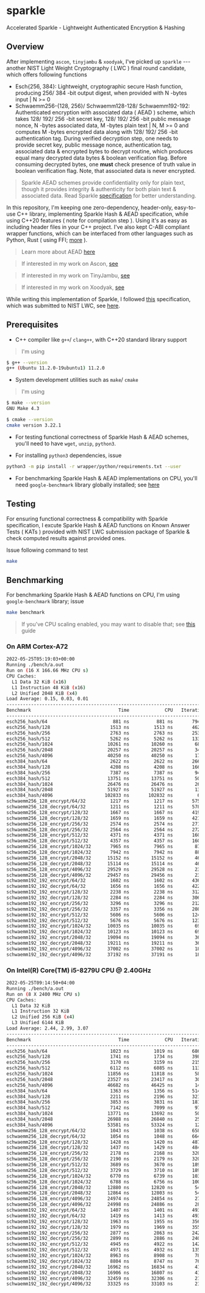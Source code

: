 # sparkle
Accelerated Sparkle - Lightweight Authenticated Encryption &amp; Hashing

## Overview

After implementing `ascon`, `tinyjambu` & `xoodyak`, I've picked up `sparkle` --- another NIST Light Weight Cryptography ( LWC ) final round candidate, which offers following functions

- Esch{256, 384}: Lightweight, cryptographic secure Hash function, producing 256/ 384 -bit output digest, when provided with N -bytes input | N >= 0
- Schwaemm256-{128, 256}/ Schwaemm128-128/ Schwaemm192-192: Authenticated encryption with associated data ( AEAD ) scheme, which takes 128/ 192/ 256 -bit secret key, 128/ 192/ 256 -bit public message nonce, N -bytes associated data, M -bytes plain text | N, M >= 0 and computes M -bytes encrypted data along with 128/ 192/ 256 -bit authentication tag. During verified decryption step, one needs to provide secret key, public message nonce, authentication tag, associated data & encrypted bytes to decrypt routine, which produces equal many decrypted data bytes & boolean verification flag. Before consuming decrypted bytes, one **must** check presence of truth value in boolean verification flag. Note, that associated data is never encrypted.

> Sparkle AEAD schemes provide confidentiality only for plain text, though it provides integrity & authenticity for both plain text & associated data. Read Sparkle [specification](https://csrc.nist.gov/CSRC/media/Projects/lightweight-cryptography/documents/finalist-round/updated-spec-doc/sparkle-spec-final.pdf) for better understanding.

In this repository, I'm keeping one zero-dependency, header-only, easy-to-use C++ library, implementing Sparkle Hash & AEAD specification, while using C++20 features ( note for compilation step ). Using it's as easy as including header files in your C++ project. I've also kept C-ABI compliant wrapper functions, which can be interfaced from other languages such as Python, Rust ( using FFI; [more](https://en.wikipedia.org/wiki/Foreign_function_interface) ).

> Learn more about AEAD [here](https://en.wikipedia.org/wiki/Authenticated_encryption)

> If interested in my work on Ascon, [see](https://github.com/itzmeanjan/ascon)

> If interested in my work on TinyJambu, [see](https://github.com/itzmeanjan/tinyjambu)


> If interested in my work on Xoodyak, [see](https://github.com/itzmeanjan/xoodyak)

While writing this implementation of Sparkle, I followed [this](https://csrc.nist.gov/CSRC/media/Projects/lightweight-cryptography/documents/finalist-round/updated-spec-doc/sparkle-spec-final.pdf) specification, which was submitted to NIST LWC, see [here](https://csrc.nist.gov/projects/lightweight-cryptography/finalists).

## Prerequisites

- C++ compiler like `g++`/ `clang++`, with C++20 standard library support

> I'm using

```bash
$ g++ --version
g++ (Ubuntu 11.2.0-19ubuntu1) 11.2.0
```

- System development utilities such as `make`/ `cmake`

> I'm using

```bash
$ make --version
GNU Make 4.3

$ cmake --version
cmake version 3.22.1
```

- For testing functional correctness of Sparkle Hash & AEAD schemes, you'll need to have `wget`, `unzip`, `python3`.

- For installing `python3` dependencies, issue

```bash
python3 -m pip install -r wrapper/python/requirements.txt --user
```

- For benchmarking Sparkle Hash & AEAD implementations on CPU, you'll need `google-benchmark` library globally installed; see [here](https://github.com/google/benchmark/tree/60b16f1#installation)

## Testing

For ensuring functional correctness & compatibility with Sparkle specification, I excute Sparkle Hash & AEAD functions on Known Answer Tests ( KATs ) provided with NIST LWC submission package of Sparkle & check computed results against provided ones.

Issue following command to test

```bash
make
```

## Benchmarking

For benchmarking Sparkle Hash & AEAD functions on CPU, I'm using `google-benchmark` library; issue

```bash
make benchmark
```

> If you've CPU scaling enabled, you may want to disable that; see [this](https://github.com/google/benchmark/blob/60b16f11a30146ac825b7d99be0b9887c24b254a/docs/user_guide.md#disabling-cpu-frequency-scaling) guide

### On ARM Cortex-A72

```bash
2022-05-25T05:19:03+00:00
Running ./bench/a.out
Run on (16 X 166.66 MHz CPU s)
CPU Caches:
  L1 Data 32 KiB (x16)
  L1 Instruction 48 KiB (x16)
  L2 Unified 2048 KiB (x4)
Load Average: 0.15, 0.03, 0.01
------------------------------------------------------------------------------------------
Benchmark                                Time             CPU   Iterations UserCounters...
------------------------------------------------------------------------------------------
esch256_hash/64                        881 ns          881 ns       794001 bytes_per_second=69.2729M/s
esch256_hash/128                      1513 ns         1513 ns       462583 bytes_per_second=80.6699M/s
esch256_hash/256                      2763 ns         2763 ns       253369 bytes_per_second=88.3682M/s
esch256_hash/512                      5262 ns         5262 ns       133024 bytes_per_second=92.7974M/s
esch256_hash/1024                    10261 ns        10260 ns        68222 bytes_per_second=95.179M/s
esch256_hash/2048                    20257 ns        20257 ns        34557 bytes_per_second=96.4195M/s
esch256_hash/4096                    40250 ns        40250 ns        17391 bytes_per_second=97.049M/s
esch384_hash/64                       2622 ns         2622 ns       266982 bytes_per_second=23.2801M/s
esch384_hash/128                      4208 ns         4208 ns       166389 bytes_per_second=29.0099M/s
esch384_hash/256                      7387 ns         7387 ns        94752 bytes_per_second=33.0496M/s
esch384_hash/512                     13751 ns        13751 ns        50907 bytes_per_second=35.5098M/s
esch384_hash/1024                    26476 ns        26476 ns        26438 bytes_per_second=36.8848M/s
esch384_hash/2048                    51927 ns        51927 ns        13478 bytes_per_second=37.6129M/s
esch384_hash/4096                   102833 ns       102832 ns         6807 bytes_per_second=37.9868M/s
schwaemm256_128_encrypt/64/32         1217 ns         1217 ns       575040 bytes_per_second=75.2128M/s
schwaemm256_128_decrypt/64/32         1211 ns         1211 ns       578018 bytes_per_second=75.6004M/s
schwaemm256_128_encrypt/128/32        1667 ns         1667 ns       419937 bytes_per_second=91.5401M/s
schwaemm256_128_decrypt/128/32        1659 ns         1659 ns       421998 bytes_per_second=91.9782M/s
schwaemm256_128_encrypt/256/32        2574 ns         2574 ns       271968 bytes_per_second=106.713M/s
schwaemm256_128_decrypt/256/32        2564 ns         2564 ns       272961 bytes_per_second=107.105M/s
schwaemm256_128_encrypt/512/32        4371 ns         4371 ns       160151 bytes_per_second=118.7M/s
schwaemm256_128_decrypt/512/32        4357 ns         4357 ns       160657 bytes_per_second=119.071M/s
schwaemm256_128_encrypt/1024/32       7965 ns         7965 ns        87877 bytes_per_second=126.442M/s
schwaemm256_128_decrypt/1024/32       7942 ns         7942 ns        88125 bytes_per_second=126.797M/s
schwaemm256_128_encrypt/2048/32      15152 ns        15152 ns        46196 bytes_per_second=130.92M/s
schwaemm256_128_decrypt/2048/32      15114 ns        15114 ns        46315 bytes_per_second=131.249M/s
schwaemm256_128_encrypt/4096/32      29529 ns        29528 ns        23699 bytes_per_second=133.323M/s
schwaemm256_128_decrypt/4096/32      29457 ns        29456 ns        23763 bytes_per_second=133.648M/s
schwaemm192_192_encrypt/64/32         1602 ns         1602 ns       436916 bytes_per_second=57.1477M/s
schwaemm192_192_decrypt/64/32         1656 ns         1656 ns       422575 bytes_per_second=55.2699M/s
schwaemm192_192_encrypt/128/32        2238 ns         2238 ns       312715 bytes_per_second=68.1742M/s
schwaemm192_192_decrypt/128/32        2284 ns         2284 ns       306416 bytes_per_second=66.8003M/s
schwaemm192_192_encrypt/256/32        3296 ns         3296 ns       212353 bytes_per_second=83.3223M/s
schwaemm192_192_decrypt/256/32        3357 ns         3356 ns       208546 bytes_per_second=81.8307M/s
schwaemm192_192_encrypt/512/32        5606 ns         5606 ns       124843 bytes_per_second=92.5364M/s
schwaemm192_192_decrypt/512/32        5676 ns         5676 ns       123316 bytes_per_second=91.3981M/s
schwaemm192_192_encrypt/1024/32      10035 ns        10035 ns        69751 bytes_per_second=100.354M/s
schwaemm192_192_decrypt/1024/32      10123 ns        10123 ns        69145 bytes_per_second=99.482M/s
schwaemm192_192_encrypt/2048/32      19094 ns        19094 ns        36679 bytes_per_second=103.889M/s
schwaemm192_192_decrypt/2048/32      19211 ns        19211 ns        36437 bytes_per_second=103.257M/s
schwaemm192_192_encrypt/4096/32      37002 ns        37002 ns        18912 bytes_per_second=106.393M/s
schwaemm192_192_decrypt/4096/32      37192 ns        37191 ns        18822 bytes_per_second=105.852M/s
```

### On Intel(R) Core(TM) i5-8279U CPU @ 2.40GHz

```bash
2022-05-25T09:14:50+04:00
Running ./bench/a.out
Run on (8 X 2400 MHz CPU s)
CPU Caches:
  L1 Data 32 KiB
  L1 Instruction 32 KiB
  L2 Unified 256 KiB (x4)
  L3 Unified 6144 KiB
Load Average: 2.44, 2.99, 3.07
------------------------------------------------------------------------------------------
Benchmark                                Time             CPU   Iterations UserCounters...
------------------------------------------------------------------------------------------
esch256_hash/64                       1023 ns         1019 ns       686773 bytes_per_second=59.8979M/s
esch256_hash/128                      1741 ns         1734 ns       398615 bytes_per_second=70.4087M/s
esch256_hash/256                      3170 ns         3159 ns       215057 bytes_per_second=77.2799M/s
esch256_hash/512                      6112 ns         6085 ns       113749 bytes_per_second=80.2416M/s
esch256_hash/1024                    11856 ns        11818 ns        58298 bytes_per_second=82.6355M/s
esch256_hash/2048                    23527 ns        23417 ns        30085 bytes_per_second=83.4066M/s
esch256_hash/4096                    46682 ns        46425 ns        14846 bytes_per_second=84.1418M/s
esch384_hash/64                       1363 ns         1356 ns       514827 bytes_per_second=45.0102M/s
esch384_hash/128                      2211 ns         2196 ns       321483 bytes_per_second=55.5943M/s
esch384_hash/256                      3853 ns         3831 ns       181496 bytes_per_second=63.7291M/s
esch384_hash/512                      7142 ns         7099 ns        97712 bytes_per_second=68.785M/s
esch384_hash/1024                    13771 ns        13692 ns        50575 bytes_per_second=71.3229M/s
esch384_hash/2048                    26988 ns        26840 ns        25878 bytes_per_second=72.7681M/s
esch384_hash/4096                    53581 ns        53324 ns        12812 bytes_per_second=73.2549M/s
schwaemm256_128_encrypt/64/32         1043 ns         1038 ns       658805 bytes_per_second=88.2212M/s
schwaemm256_128_decrypt/64/32         1054 ns         1048 ns       664546 bytes_per_second=87.3344M/s
schwaemm256_128_encrypt/128/32        1428 ns         1420 ns       487859 bytes_per_second=107.432M/s
schwaemm256_128_decrypt/128/32        1437 ns         1429 ns       484969 bytes_per_second=106.747M/s
schwaemm256_128_encrypt/256/32        2178 ns         2168 ns       320690 bytes_per_second=126.688M/s
schwaemm256_128_decrypt/256/32        2190 ns         2179 ns       320839 bytes_per_second=126.025M/s
schwaemm256_128_encrypt/512/32        3689 ns         3670 ns       189309 bytes_per_second=141.359M/s
schwaemm256_128_decrypt/512/32        3729 ns         3710 ns       189284 bytes_per_second=139.838M/s
schwaemm256_128_encrypt/1024/32       6770 ns         6739 ns       103161 bytes_per_second=149.431M/s
schwaemm256_128_decrypt/1024/32       6788 ns         6756 ns       100805 bytes_per_second=149.074M/s
schwaemm256_128_encrypt/2048/32      12880 ns        12820 ns        54377 bytes_per_second=154.73M/s
schwaemm256_128_decrypt/2048/32      12864 ns        12803 ns        54418 bytes_per_second=154.935M/s
schwaemm256_128_encrypt/4096/32      24974 ns        24854 ns        27887 bytes_per_second=158.399M/s
schwaemm256_128_decrypt/4096/32      24998 ns        24886 ns        28146 bytes_per_second=158.192M/s
schwaemm192_192_encrypt/64/32         1407 ns         1401 ns       493834 bytes_per_second=65.3657M/s
schwaemm192_192_decrypt/64/32         1419 ns         1413 ns       493702 bytes_per_second=64.8064M/s
schwaemm192_192_encrypt/128/32        1963 ns         1955 ns       356957 bytes_per_second=78.0656M/s
schwaemm192_192_decrypt/128/32        1979 ns         1969 ns       355279 bytes_per_second=77.4823M/s
schwaemm192_192_encrypt/256/32        2877 ns         2863 ns       242796 bytes_per_second=95.9467M/s
schwaemm192_192_decrypt/256/32        2899 ns         2886 ns       240556 bytes_per_second=95.1812M/s
schwaemm192_192_encrypt/512/32        4945 ns         4922 ns       142583 bytes_per_second=105.396M/s
schwaemm192_192_decrypt/512/32        4971 ns         4932 ns       135391 bytes_per_second=105.189M/s
schwaemm192_192_encrypt/1024/32       8963 ns         8908 ns        78629 bytes_per_second=113.057M/s
schwaemm192_192_decrypt/1024/32       8804 ns         8747 ns        76745 bytes_per_second=115.139M/s
schwaemm192_192_encrypt/2048/32      16962 ns        16834 ns        41582 bytes_per_second=117.838M/s
schwaemm192_192_decrypt/2048/32      16906 ns        16807 ns        41489 bytes_per_second=118.027M/s
schwaemm192_192_encrypt/4096/32      32459 ns        32306 ns        21397 bytes_per_second=121.858M/s
schwaemm192_192_decrypt/4096/32      33325 ns        33103 ns        21832 bytes_per_second=118.926M/s
```
